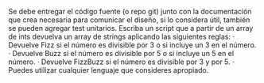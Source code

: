 Se debe entregar el código fuente (o repo git) junto con la documentación que crea necesaria para comunicar el diseño, si lo considera útil, también se pueden agregar test unitarios.
Escriba un script que a partir de un array de ints devuelva un array de strings aplicando las siguientes reglas:
· Devuelve Fizz si el número es divisible por 3 o si incluye un 3 en el número.
· Devuelve Buzz si el número es divisible por 5 o si incluye un 5 en el número.
· Devuelve FizzBuzz si el número es divisible por 3 y por 5.
· Puedes utilizar cualquier lenguaje que consideres apropiado.
